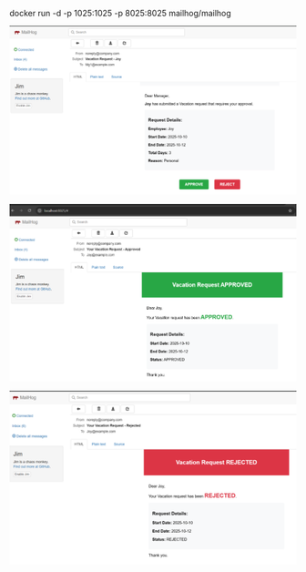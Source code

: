 

docker run -d -p 1025:1025 -p 8025:8025 mailhog/mailhog

![ManagerNotification](image-1.png)

![EmployeeNotification](image.png)

![EmployeeNotification-Rejected](image-2.png)